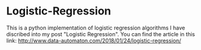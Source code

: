 # Logistic-Regression
This is a python implementation of logistic regression algorithms I have discribed into my post "Logistic Regression". You can find the article in this link: http://www.data-automaton.com/2018/01/24/logistic-regression/
